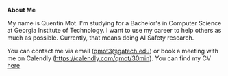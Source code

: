 **About Me**

My name is Quentin Mot. I'm studying for a Bachelor's in Computer Science at Georgia Institute of Technology. I want to use my career to help others as much as possible. Currently, that means doing AI Safety research.

You can contact me via email (qmot3@gatech.edu) or book a meeting with me on Calendly  (https://calendly.com/qmot/30min). You can find my CV [here](https://drive.google.com/file/d/18x24Ke5Y-MAvti0AjoowCVwATXrfTEMA/view?usp=sharing)

<!--
**QuarionIC/QuarionIC** is a ✨ _special_ ✨ repository because its `README.md` (this file) appears on your GitHub profile.

Here are some ideas to get you started:

- 🔭 I’m currently working on ...
- 🌱 I’m currently learning ...
- 👯 I’m looking to collaborate on ...
- 🤔 I’m looking for help with ...
- 💬 Ask me about ...
- 📫 How to reach me: ...
- 😄 Pronouns: ...
- ⚡ Fun fact: ...
-->
